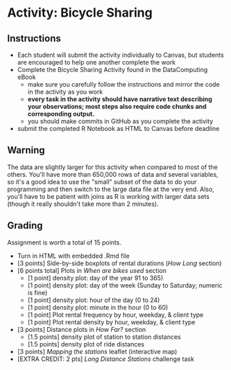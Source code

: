 # Activity: Bicycle Sharing

## Instructions 

- Each student will submit the activity individually to Canvas, but students are encouraged to help one another complete the work
- Complete the Bicycle Sharing Activity found in the DataComputing eBook
    - make sure you carefully follow the instructions and mirror the code in the activity as you work 
    - **every task in the activity should have narrative text describing your observations; most steps also require code chunks and corresponding output.**
    - you should make commits in GitHub as you complete the activity
- submit the completed R Notebook as HTML to Canvas before deadline

## Warning

The data are slightly larger for this activity when compared to most of the others.  You'll have more than 650,000 rows of data and several variables, so it's a good idea to use the "small" subset of the data to do your programming and then switch to the large data file at the very end.  Also, you'll have to be patient with joins as R is working with larger data sets (though it really shouldn't take more than 2 minutes).

## Grading

Assignment is worth a total of 15 points.

- Turn in HTML with embedded .Rmd file 
- [3 points] Side-by-side boxplots of rental durations (*How Long* section)
- [6 points total] Plots in *When are bikes used* section
    - [1 point] density plot: day of the year 91 to 365)
    - [1 point] density plot: day of the week (Sunday to Saturday; numeric is fine)
    - [1 point] density plot: hour of the day (0 to 24)
    - [1 point] density plot: minute in the hour (0 to 60)
    - [1 point] Plot rental frequency by hour, weekday, & client type
    - [1 point] Plot rental density by hour, weekday, & client type
- [3 points] Distance plots in *How Far?* section
    - [1.5 points] density plot of station to station distances
    - [1.5 points] density plot of ride distances
- [3 points] *Mapping the stations* leaflet (interactive map)
- [EXTRA CREDIT: 2 pts] *Long Distance Stations* challenge task

